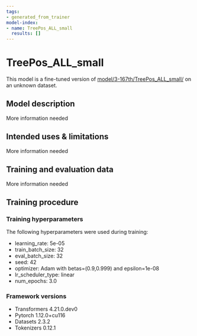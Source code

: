 ```yaml
---
tags:
- generated_from_trainer
model-index:
- name: TreePos_ALL_small
  results: []
---
```


<!-- This model card has been generated automatically according to the information the Trainer had access to. You
should probably proofread and complete it, then remove this comment. -->

# TreePos_ALL_small

This model is a fine-tuned version of [model/3-167th/TreePos_ALL_small/](https://huggingface.co/model/3-167th/TreePos_ALL_small/) on an unknown dataset.

## Model description

More information needed

## Intended uses & limitations

More information needed

## Training and evaluation data

More information needed

## Training procedure

### Training hyperparameters

The following hyperparameters were used during training:
- learning_rate: 5e-05
- train_batch_size: 32
- eval_batch_size: 32
- seed: 42
- optimizer: Adam with betas=(0.9,0.999) and epsilon=1e-08
- lr_scheduler_type: linear
- num_epochs: 3.0

### Framework versions

- Transformers 4.21.0.dev0
- Pytorch 1.12.0+cu116
- Datasets 2.3.2
- Tokenizers 0.12.1
